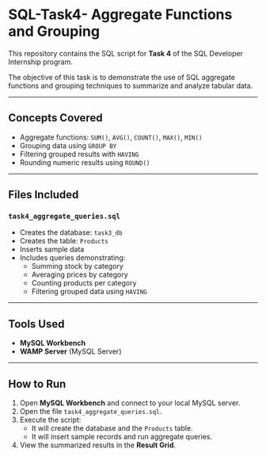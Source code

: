 # SQL-Task4- Aggregate Functions and Grouping

This repository contains the SQL script for **Task 4** of the SQL Developer Internship program.

The objective of this task is to demonstrate the use of SQL aggregate functions and grouping techniques to summarize and analyze tabular data.

---

## Concepts Covered

- Aggregate functions: `SUM()`, `AVG()`, `COUNT()`, `MAX()`, `MIN()`
- Grouping data using `GROUP BY`
- Filtering grouped results with `HAVING`
- Rounding numeric results using `ROUND()`

---

##  Files Included

###  `task4_aggregate_queries.sql`

- Creates the database: `task3_db`
- Creates the table: `Products`
- Inserts sample data
- Includes queries demonstrating:
  - Summing stock by category
  - Averaging prices by category
  - Counting products per category
  - Filtering grouped data using `HAVING`

---

##  Tools Used

- **MySQL Workbench**
- **WAMP Server** (MySQL Server)

---

##  How to Run

1. Open **MySQL Workbench** and connect to your local MySQL server.
2. Open the file `task4_aggregate_queries.sql`.
3. Execute the script:
   - It will create the database and the `Products` table.
   - It will insert sample records and run aggregate queries.
4. View the summarized results in the **Result Grid**.



